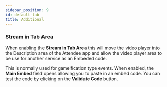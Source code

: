 ```yaml
---
sidebar_position: 9
id: default-tab
title: Additional
---
```



### Stream in Tab Area

When enabling the **Stream in Tab Area** this will move the video player into the Description area of the Attendee app and allow the video player area to be use for another service as an Embeded code.

This is normally used for gameification type events.  When enabled, the **Main Embed** field opens allowing you to paste in an embed code.  You can test the code by clicking on the **Validate Code** button.

